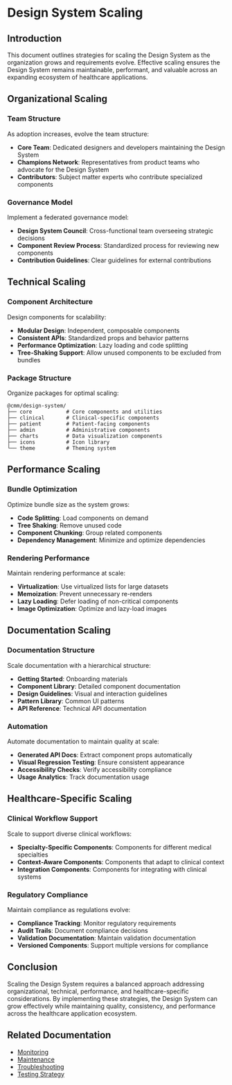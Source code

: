 # Design System Scaling

## Introduction

This document outlines strategies for scaling the Design System as the organization grows and requirements evolve. Effective scaling ensures the Design System remains maintainable, performant, and valuable across an expanding ecosystem of healthcare applications.

## Organizational Scaling

### Team Structure

As adoption increases, evolve the team structure:

- **Core Team**: Dedicated designers and developers maintaining the Design System
- **Champions Network**: Representatives from product teams who advocate for the Design System
- **Contributors**: Subject matter experts who contribute specialized components

### Governance Model

Implement a federated governance model:

- **Design System Council**: Cross-functional team overseeing strategic decisions
- **Component Review Process**: Standardized process for reviewing new components
- **Contribution Guidelines**: Clear guidelines for external contributions

## Technical Scaling

### Component Architecture

Design components for scalability:

- **Modular Design**: Independent, composable components
- **Consistent APIs**: Standardized props and behavior patterns
- **Performance Optimization**: Lazy loading and code splitting
- **Tree-Shaking Support**: Allow unused components to be excluded from bundles

### Package Structure

Organize packages for optimal scaling:

```
@cmm/design-system/
├── core           # Core components and utilities
├── clinical       # Clinical-specific components
├── patient        # Patient-facing components
├── admin          # Administrative components
├── charts         # Data visualization components
├── icons          # Icon library
└── theme          # Theming system
```

## Performance Scaling

### Bundle Optimization

Optimize bundle size as the system grows:

- **Code Splitting**: Load components on demand
- **Tree Shaking**: Remove unused code
- **Component Chunking**: Group related components
- **Dependency Management**: Minimize and optimize dependencies

### Rendering Performance

Maintain rendering performance at scale:

- **Virtualization**: Use virtualized lists for large datasets
- **Memoization**: Prevent unnecessary re-renders
- **Lazy Loading**: Defer loading of non-critical components
- **Image Optimization**: Optimize and lazy-load images

## Documentation Scaling

### Documentation Structure

Scale documentation with a hierarchical structure:

- **Getting Started**: Onboarding materials
- **Component Library**: Detailed component documentation
- **Design Guidelines**: Visual and interaction guidelines
- **Pattern Library**: Common UI patterns
- **API Reference**: Technical API documentation

### Automation

Automate documentation to maintain quality at scale:

- **Generated API Docs**: Extract component props automatically
- **Visual Regression Testing**: Ensure consistent appearance
- **Accessibility Checks**: Verify accessibility compliance
- **Usage Analytics**: Track documentation usage

## Healthcare-Specific Scaling

### Clinical Workflow Support

Scale to support diverse clinical workflows:

- **Specialty-Specific Components**: Components for different medical specialties
- **Context-Aware Components**: Components that adapt to clinical context
- **Integration Components**: Components for integrating with clinical systems

### Regulatory Compliance

Maintain compliance as regulations evolve:

- **Compliance Tracking**: Monitor regulatory requirements
- **Audit Trails**: Document compliance decisions
- **Validation Documentation**: Maintain validation documentation
- **Versioned Components**: Support multiple versions for compliance

## Conclusion

Scaling the Design System requires a balanced approach addressing organizational, technical, performance, and healthcare-specific considerations. By implementing these strategies, the Design System can grow effectively while maintaining quality, consistency, and performance across the healthcare application ecosystem.

## Related Documentation

- [Monitoring](./monitoring.md)
- [Maintenance](./maintenance.md)
- [Troubleshooting](./troubleshooting.md)
- [Testing Strategy](./testing-strategy.md)
